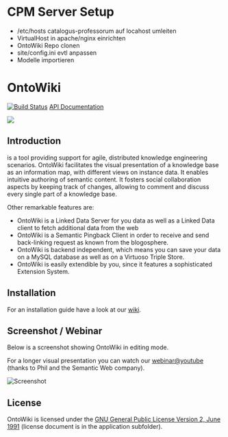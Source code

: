 # CPM Server Setup #

- /etc/hosts catalogus-professorum auf locahost umleiten
- VirtualHost in apache/nginx einrichten
- OntoWiki Repo clonen
- site/config.ini evtl anpassen
- Modelle importieren


# OntoWiki

[![Build Status](http://owdev.ontowiki.net/job/OntoWiki/badge/icon)](http://owdev.ontowiki.net/job/OntoWiki/)
[API Documentation](http://api.ontowiki.net/)

![](https://raw.github.com/wiki/AKSW/OntoWiki/images/owHeader.png)

## Introduction

is a tool providing support for agile, distributed knowledge engineering scenarios.
OntoWiki facilitates the visual presentation of a knowledge base as an information map, with different views on instance data.
It enables intuitive authoring of semantic content.
It fosters social collaboration aspects by keeping track of changes, allowing to comment and discuss every single part of a knowledge base.

Other remarkable features are:

* OntoWiki is a Linked Data Server for you data as well as a Linked Data client to fetch additional data from the web
* OntoWiki is a Semantic Pingback Client in order to receive and send back-linking request as known from the blogosphere.
* OntoWiki is backend independent, which means you can save your data on a MySQL database as well as on a Virtuoso Triple Store.
* OntoWiki is easily extendible by you, since it features a sophisticated Extension System.

## Installation

For an installation guide have a look at our [wiki](https://github.com/AKSW/OntoWiki/wiki/GetOntowikiUsers).

## Screenshot / Webinar
Below is a screenshot showing OntoWiki in editing mode.

For a longer visual presentation you can watch our [webinar@youtube](http://www.youtube.com/watch?v=vP1UDKeZsQk)
(thanks to Phil and the Semantic Web company).

![Screenshot](http://lh4.ggpht.com/-kXpKMqBBCIU/Tpx45SUaItI/AAAAAAAAA9w/aPYaNQjcpvo/s800/ontowiki.png)

## License

OntoWiki is licensed under the [GNU General Public License Version 2, June 1991](http://www.gnu.org/licenses/gpl-2.0.txt) (license document is in the application subfolder).
